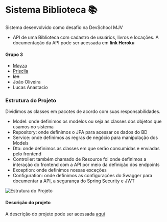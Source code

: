 # Sistema Biblioteca 📚
Sistema desenvolvido como desafio na DevSchool MJV

* API de uma Biblioteca com cadastro de usuários, livros e locações. A documentação da API pode ser acessada em **link Heroku**

#### Grupo 3
                
+ [Mayza](https://github.com/mayzacatrinck)
+ [Priscila](https://github.com/Prissie)
+ ~~Ian~~
+ João Oliveira
+ Lucas Anastacio


### Estrutura do Projeto

Dividimos as classes em pacotes de acordo com suas responsabilidades.

* Model: onde definimos os modelos ou seja as classes dos objetos que usamos no sistema
* Repository: onde definimos o JPA para acessar os dados do BD
* Service: onde definimos as regras de negócio para manipulação dos Models
* Dto: onde definimos as classes em que serão consumidas e enviadas pelo frontend
* Controller: também chamado de Resource foi onde definimos a interação do frontend com a API por meio da definição dos endpoints
* Exception: onde definimos nossas exceções
* Configuration: onde definimos as configurações do Swagger para documentar a API, a segurança do Spring Security e JWT

![Estrutura do Projeto](https://github.com/MJV-Grupo3/sistema-biblioteca/blob/main/imagens/Estrutura%20projeto%20no%20Eclipse.png)

#### Descrição do projeto

A descrição do projeto pode ser acessada [aqui](https://github.com/MJV-Grupo3/sistema-biblioteca/blob/main/src/assets/Back%20-%20Biblioteca.docx.pdf)
